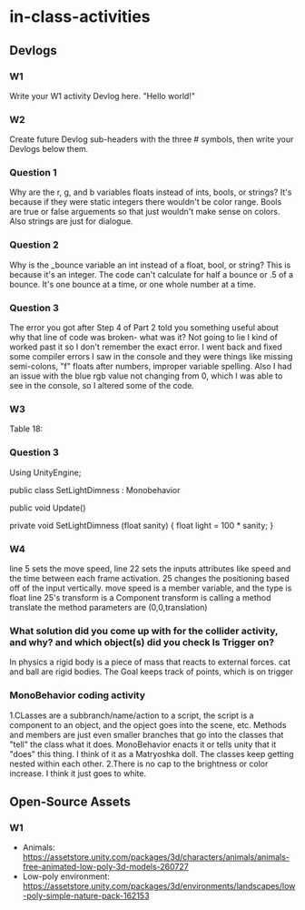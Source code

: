 # in-class-activities
## Devlogs
### W1
Write your W1 activity Devlog here.
"Hello world!"
### W2
Create future Devlog sub-headers with the three # symbols, then write your Devlogs below them.
### Question 1
Why are the r, g, and b variables floats instead of ints, bools, or strings?
It's because if they were static integers there wouldn't be color range. Bools are true or false arguements so that just wouldn't make sense on colors. Also strings are just for dialogue.
### Question 2
Why is the _bounce variable an int instead of a float, bool, or string?
This is because it's an integer. The code can't calculate for half a bounce or .5 of a bounce. It's one bounce at a time, or one whole number at a time.
### Question 3
The error you got after Step 4 of Part 2 told you something useful about why that line of code was broken- what was it?
Not going to lie I kind of worked past it so I don't remember the exact error. I went back and fixed some compiler errors I saw in the console and they were things like missing semi-colons, "f" floats after numbers, improper variable spelling. Also I had an issue with the blue rgb value not changing from  0, which I was able to see in the console, so I altered some of the code.
### W3
Table 18:

### Question 3
Using UnityEngine;

public class SetLightDimness : Monobehavior

public void Update()

private void SetLightDimness (float sanity) {
    float light = 100 * sanity;
}
### W4
line 5 sets the move speed, line 22 sets the inputs attributes like speed and the time between each frame activation. 25 changes the positioning based off of the input vertically.
    move speed is a member variable, and the type is float
    line 25's transform is a Component
    transform is calling a method translate
    the method parameters are (0,0,translation)

### What solution did you come up with for the collider activity, and why? and which object(s) did you check Is Trigger on?

In physics a rigid body is a piece of mass that reacts to external forces. cat and ball are rigid bodies. The Goal keeps track of points, which is on trigger




### MonoBehavior coding activity
1.CLasses are a subbranch/name/action to a script, the script is a component to an object, and the opject goes into the scene, etc. Methods and members are just even smaller branches that go into the classes that "tell" the class what it does. MonoBehavior enacts it or tells unity that it "does" this thing. I think of it as a Matryoshka doll. The classes keep getting nested within each other.
2.There  is no cap to the brightness or color increase. I think it just goes to white.
## Open-Source Assets
### W1
- Animals: https://assetstore.unity.com/packages/3d/characters/animals/animals-free-animated-low-poly-3d-models-260727 
- Low-poly environment: https://assetstore.unity.com/packages/3d/environments/landscapes/low-poly-simple-nature-pack-162153 
